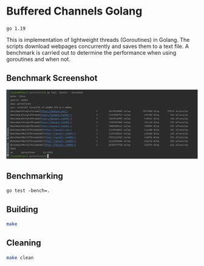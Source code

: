 # Buffered Channels Golang

`go 1.19`

This is implementation of lightweight threads (Goroutines) in Golang. The scripts download webpages concurrently and saves them to a text file. A benchmark is carried out to  determine the performance when using goroutines and when not.
## Benchmark Screenshot
![image](./screenshots/img.png)
## Benchmarking
```shell
go test -bench=.
```

## Building

```bash
make
```

## Cleaning

```bash
make clean
```